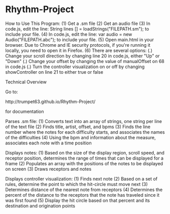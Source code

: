 # Rhythm-Project

How to Use This Program:
(1) Get a .sm file
(2) Get an audio file
(3) In code.js, edit the line: String lines [] = loadStrings("FILEPATH.sm"); to include your file.
(4) In code.js, edit the line: var audio = new Audio("FILEPATH.abc"); to include your file.
(5) Open main.html in your browser. Due to Chrome and IE security protocols, if you're running it locally, you need to open it in Firefox.
(6) There are several options:
(.) Change your scroll direction by changing line 20 in code.js, either "Up" or "Down"
(.) Change your offset by changing the value of manualOffset on 68 in code.js
(.) Turn the controller visualization on or off by changing showController on line 21 to either true or false

Technical Overview

Go to:
<p>http://trumpet63.github.io/Rhythm-Project/</p>
for documentation

Parses .sm file:
(1) Converts text into an array of strings, one string per line of the text file
(2) Finds title, artist, offset, and bpms
(3) Finds the line number where the notes for each difficulty starts, and associates the names of the difficulties
(4) Using the bpm and information about the measure, associates each note with a time position

Displays notes:
(1) Based on the size of the display region, scroll speed, and receptor position, determines the range of times that can be displayed for a frame
(2) Populates an array with the positions of the notes to be displayed on screen
(3) Draws receptors and notes

Displays controller visualization:
(1) Finds next note
(2) Based on a set of rules, determine the point to which the hit-circle must move next
(3) Determines distance of the nearest note from receptors
(4) Determines the percent of the distance to the receptors that the note has traveled since it was first found
(5) Display the hit circle based on that percent and its destination and origination points
